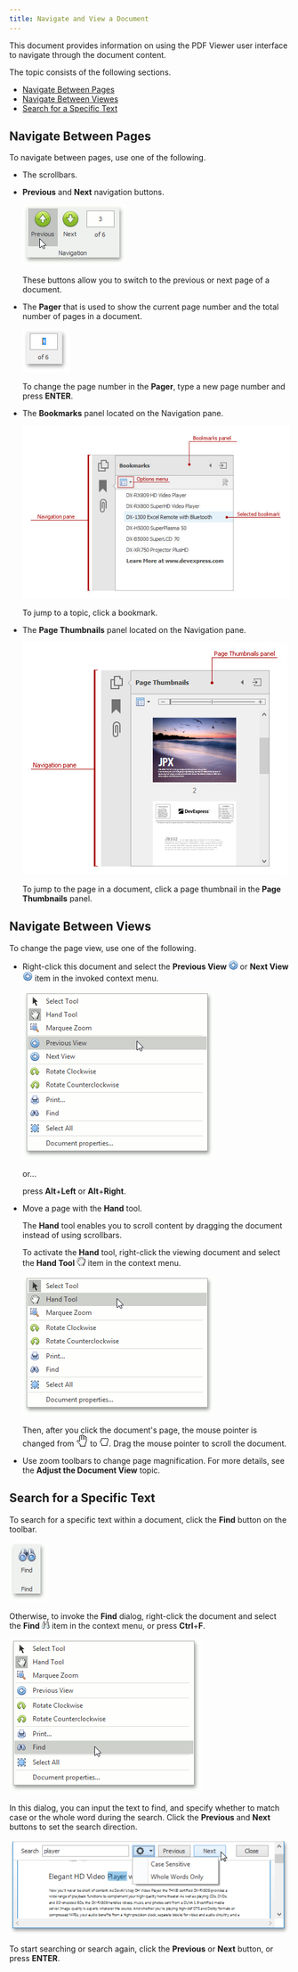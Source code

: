 ```yaml
---
title: Navigate and View a Document
---
```

This document provides information on using the PDF Viewer user interface to navigate through the document content.

The topic consists of the following sections.
* [Navigate Between Pages](#navigation)
* [Navigate Between Viewes](#views)
* [Search for a Specific Text](#search)

## <a name="navigation"/>Navigate Between Pages
To navigate between pages, use one of the following.
* The scrollbars.
* **Previous** and **Next** navigation buttons.
	 
	
	![pdf-viewer-1](../../images/Img24365.jpeg)
	
	These buttons allow you to switch to the previous or next page of a document.
* The **Pager** that is used to show the current page number and the total number of pages in a document.
	 
	
	![ChangePage](../../images/Img124778.jpeg)
	
	To change the page number in the **Pager**, type a new page number and press **ENTER**.
* The **Bookmarks** panel located on the Navigation pane.
	 
	
	![BookmarksPanel](../../images/Img124929.jpeg)
	
	To jump to a topic, click a bookmark.
* The **Page Thumbnails** panel located on the Navigation pane.
	 
	
	![PageThumbnails ](../../images/Img124910.jpeg)
	
	To jump to the page in a document, click a page thumbnail in the **Page Thumbnails** panel.

## <a name="views"/>Navigate Between Views
To change the page view, use one of the following.
* Right-click this document and select the **Previous View** ![pdf-viewer-prev-view](../../images/Img24366.png) or **Next View** ![pdf-viewer-next-view](../../images/Img24367.jpeg) item in the invoked context menu.
	
	![pdf-viewer-8](../../images/Img24449.png)
	
	or...
	
	press **Alt**+**Left** or **Alt**+**Right**.
* Move a page with the **Hand** tool.
	
	The **Hand** tool enables you to scroll content by dragging the document instead of using scrollbars.
	
	To activate the **Hand** tool, right-click the viewing document and select the **Hand Tool** ![previewButtonHand](../../images/Img7263.png) item in the context menu.
	
	![pdf-viewer-5](../../images/Img24444.png)
	
	Then, after you click the document's page, the mouse pointer is changed from ![ZoomingChart5](../../images/Img7227.gif) to ![ZoomingChart6](../../images/Img7228.jpeg). Drag the mouse pointer to scroll the document.
* Use zoom toolbars to change page magnification. For more details, see the **Adjust the Document View** topic.

## <a name="search"/>Search for a Specific Text
To search for a specific text within a document, click the **Find** button on the toolbar.
 

![pdf-viewer-12](../../images/Img24457.jpeg)

Otherwise, to invoke the **Find** dialog, right-click the document and select the **Find** ![previewButtonSearch](../../images/Img7282.png) item in the context menu, or press **Ctrl**+**F**.

![pdf-viewer-7](../../images/Img24446.png)

In this dialog, you can input the text to find, and specify whether to match case or the whole word during the search. Click the **Previous** and **Next** buttons to set the search direction.

![pdf-viewer-search](../../images/Img24368.png)

To start searching or search again, click the **Previous** or **Next** button, or press **ENTER**.
